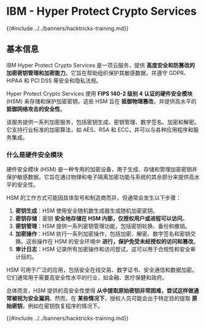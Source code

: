 # IBM - Hyper Protect Crypto Services

{{#include ../../banners/hacktricks-training.md}}

## 基本信息

IBM Hyper Protect Crypto Services 是一项云服务，提供 **高度安全和防篡改的加密密钥管理和加密能力**。它旨在帮助组织保护其敏感数据，并遵守 GDPR、HIPAA 和 PCI DSS 等安全和隐私法规。

Hyper Protect Crypto Services 使用 **FIPS 140-2 级别 4 认证的硬件安全模块** (HSM) 来存储和保护加密密钥。这些 HSM 旨在 **抵御物理篡改**，并提供高水平的 **抵御网络攻击的安全性**。

该服务提供一系列加密服务，包括密钥生成、密钥管理、数字签名、加密和解密。它支持行业标准的加密算法，如 AES、RSA 和 ECC，并可以与各种应用程序和服务集成。

### 什么是硬件安全模块

硬件安全模块 (HSM) 是一种专用的加密设备，用于生成、存储和管理加密密钥并保护敏感数据。它旨在通过物理和电子隔离加密功能与系统的其余部分来提供高水平的安全性。

HSM 的工作方式可能因具体型号和制造商而异，但通常会发生以下步骤：

1. **密钥生成**：HSM 使用安全随机数生成器生成随机加密密钥。
2. **密钥存储**：密钥 **安全地存储在 HSM 内部，仅授权用户或进程可以访问**。
3. **密钥管理**：HSM 提供一系列密钥管理功能，包括密钥轮换、备份和撤销。
4. **加密操作**：HSM 执行一系列加密操作，包括加密、解密、数字签名和密钥交换。这些操作在 HSM 的安全环境中 **进行，保护免受未经授权的访问和篡改**。
5. **审计日志**：HSM 记录所有加密操作和访问尝试，这可以用于合规性和安全审计目的。

HSM 可用于广泛的应用，包括安全在线交易、数字证书、安全通信和数据加密。它们通常用于需要高安全性水平的行业，如金融、医疗保健和政府。

总体而言，HSM 提供的高安全性使得 **从中提取原始密钥非常困难，尝试这样做通常被视为安全漏洞**。然而，在 **某些情况下**，授权人员可能会出于特定目的提取 **原始密钥**，例如在密钥恢复程序的情况下。

{{#include ../../banners/hacktricks-training.md}}
